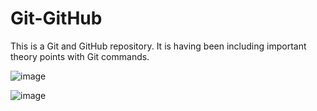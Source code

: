 # Git-GitHub
This is a Git and GitHub repository. It is having been including important theory points with Git commands.


![image](https://github.com/shubham-lahudkar/Git-GitHub/assets/148262778/315f13b4-1803-4018-b441-498357527d1d)

![image](https://assets.linuxhelp.com/scr/1bee23d770983268821cbbe7c4e84f0f.png)
